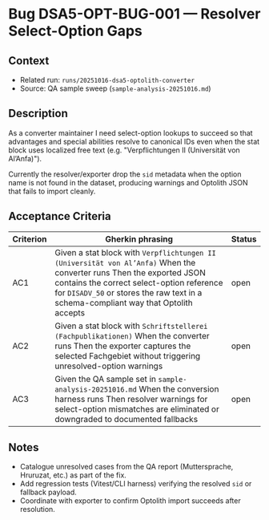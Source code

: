 # Bug DSA5-OPT-BUG-001 — Resolver Select-Option Gaps

## Context
- Related run: `runs/20251016-dsa5-optolith-converter`
- Source: QA sample sweep (`sample-analysis-20251016.md`)

## Description
As a converter maintainer I need select-option lookups to succeed so that advantages and special abilities resolve to canonical IDs even when the stat block uses localized free text (e.g. "Verpflichtungen II (Universität von Al’Anfa)").

Currently the resolver/exporter drop the `sid` metadata when the option name is not found in the dataset, producing warnings and Optolith JSON that fails to import cleanly.

## Acceptance Criteria
| Criterion | Gherkin phrasing | Status |
| --- | --- | --- |
| AC1 | Given a stat block with `Verpflichtungen II (Universität von Al’Anfa)` When the converter runs Then the exported JSON contains the correct select-option reference for `DISADV_50` or stores the raw text in a schema-compliant way that Optolith accepts | open |
| AC2 | Given a stat block with `Schriftstellerei (Fachpublikationen)` When the converter runs Then the exporter captures the selected Fachgebiet without triggering unresolved-option warnings | open |
| AC3 | Given the QA sample set in `sample-analysis-20251016.md` When the conversion harness runs Then resolver warnings for select-option mismatches are eliminated or downgraded to documented fallbacks | open |

## Notes
- Catalogue unresolved cases from the QA report (Muttersprache, Hruruzat, etc.) as part of the fix.
- Add regression tests (Vitest/CLI harness) verifying the resolved `sid` or fallback payload.
- Coordinate with exporter to confirm Optolith import succeeds after resolution.
